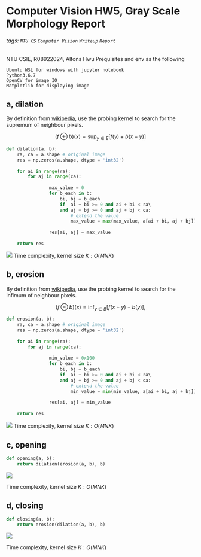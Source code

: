 # Computer Vision HW5, Gray Scale Morphology Report
###### tags: `NTU CS` `Computer Vision` `Writeup` `Report`
NTU CSIE, R08922024, Alfons Hwu
Prequisites and env as the following
```
Ubuntu WSL for windows with jupyter notebook
Python3.6.7
OpenCV for image IO 
Matplotlib for displaying image
```

## a, dilation
By definition from [wikipedia](https://en.wikipedia.org/wiki/Dilation_(morphology)), use the probing kernel to search for the supremum of neighbour pixels.

$$(f\oplus b)(x)=\sup _{{y\in E}}[f(y)+b(x-y)]$$
```python
def dilation(a, b):
    ra, ca = a.shape # original image
    res = np.zeros(a.shape, dtype = 'int32')
    
    for ai in range(ra):
        for aj in range(ca):
                
                max_value = 0
                for b_each in b:
                    bi, bj = b_each
                    if  ai + bi >= 0 and ai + bi < ra\ 
                    and aj + bj >= 0 and aj + bj < ca: 
                        # extend the value
                        max_value = max(max_value, a[ai + bi, aj + bj])
                
                res[ai, aj] = max_value 
                        
    return res 
```
![](https://i.imgur.com/SbnddjK.png)
Time complexity, kernel size $K: O(MNK)$

## b, erosion

By definition from [wikipedia](https://en.wikipedia.org/wiki/Erosion_(morphology)), use the probing kernel to search for the infimum of neighbour pixels.

$$(f\ominus b)(x)=\inf _{{y\in B}}[f(x+y)-b(y)],$$

```python
def erosion(a, b):
    ra, ca = a.shape # original image
    res = np.zeros(a.shape, dtype = 'int32')
    
    for ai in range(ra):
        for aj in range(ca):
                
                min_value = 0x100
                for b_each in b:
                    bi, bj = b_each
                    if  ai + bi >= 0 and ai + bi < ra\  
                    and aj + bj >= 0 and aj + bj < ca: 
                        # extend the value
                        min_value = min(min_value, a[ai + bi, aj + bj])
                    
                res[ai, aj] = min_value
    
    return res 
```
![](https://i.imgur.com/AKUIWSY.png)
Time complexity, kernel size $K: O(MNK)$

## c, opening
```python
def opening(a, b):
    return dilation(erosion(a, b), b)
```
![](https://i.imgur.com/AbFKFLU.png)

Time complexity, kernel size $K: O(MNK)$

## d, closing
```python
def closing(a, b):
    return erosion(dilation(a, b), b)
```
![](https://i.imgur.com/voTsmRm.png)

Time complexity, kernel size $K: O(MNK)$
